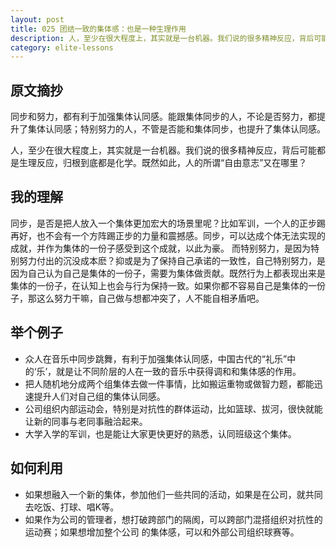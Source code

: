 ```yaml
---
layout: post
title: 025 团结一致的集体感：也是一种生理作用
description: 人，至少在很大程度上，其实就是一台机器。我们说的很多精神反应，背后可能都是生理反应，归根到底都是化学。既然如此，人的所谓“自由意志”又在哪里？
category: elite-lessons
---
```


## 原文摘抄
同步和努力，都有利于加强集体认同感。能跟集体同步的人，不论是否努力，都提升了集体认同感；特别努力的人，不管是否能和集体同步，也提升了集体认同感。

人，至少在很大程度上，其实就是一台机器。我们说的很多精神反应，背后可能都是生理反应，归根到底都是化学。既然如此，人的所谓“自由意志”又在哪里？

## 我的理解
同步，是否是把人放入一个集体更加宏大的场景里呢？比如军训，一个人的正步踢再好，也不会有一个方阵踢正步的力量和震撼感。同步，可以达成个体无法实现的成就，并作为集体的一份子感受到这个成就，以此为豪。
而特别努力，是因为特别努力付出的沉没成本麽？抑或是为了保持自己承诺的一致性，自己特别努力，是因为自己认为自己是集体的一份子，需要为集体做贡献。既然行为上都表现出来是集体的一份子，在认知上也会与行为保持一致。如果你都不容易自己是集体的一份子，那这么努力干嘛，自己做与想都冲突了，人不能自相矛盾吧。

## 举个例子
- 众人在音乐中同步跳舞，有利于加强集体认同感，中国古代的“礼乐”中的‘乐’，就是让不同阶层的人在一致的音乐中获得调和和集体感的作用。
- 把人随机地分成两个组集体去做一件事情，比如搬运重物或做智力题，都能迅速提升人们对自己组的集体认同感。
- 公司组织内部运动会，特别是对抗性的群体运动，比如篮球、拔河，很快就能让新的同事与老同事融洽起来。
- 大学入学的军训，也是能让大家更快更好的熟悉，认同班级这个集体。

## 如何利用
- 如果想融入一个新的集体，参加他们一些共同的活动，如果是在公司，就共同去吃饭、打球、唱K等。
- 如果作为公司的管理者，想打破跨部门的隔阂，可以跨部门混搭组织对抗性的运动赛；如果想增加整个公司 的集体感，可以和外部公司组织球赛等。

